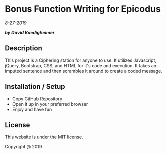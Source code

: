 # Bonus Function Writing for Epicodus

_8-27-2019_

**_by David Boedigheimer_**

## Description
This project is a Ciphering station for anyone to use. It utilizes Javascript, jQuery, Bootstrap, CSS, and HTML for it's code and execution. It takes an imputed sentence and then scrambles it around to create a coded message.

## Installation / Setup
* Copy GitHub Repository
* Open it up in your preferred browser
* Enjoy and have fun

## License
This website is under the MIT license.

Copyright @ 2019
